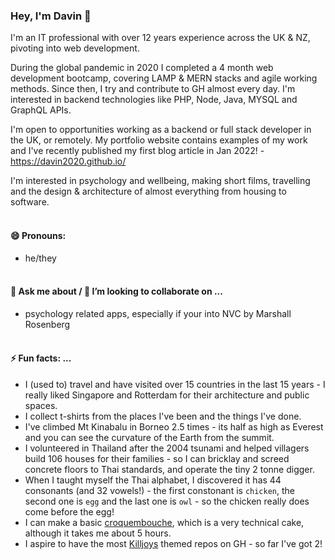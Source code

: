 ### Hey, I'm Davin 👋
I'm an IT professional with over 12 years experience across the UK & NZ, pivoting into web development. 

During the global pandemic in 2020 I completed a 4 month web development bootcamp, covering LAMP & MERN stacks and agile working methods. Since then, I try and contribute to GH almost every day. I'm interested in backend technologies like PHP, Node, Java, MYSQL and GraphQL APIs.

I'm open to opportunities working as a backend or full stack developer in the UK, or remotely. My portfolio website contains examples of my work and I've recently published my first blog article in Jan 2022! - https://davin2020.github.io/

I'm  interested in psychology and wellbeing, making short films, travelling and the design & architecture of almost everything from housing to software.   <br></br>

#### 😄 Pronouns: 
- he/they  <br></br>

#### 💬 Ask me about / 👯 I’m looking to collaborate on  ...
- psychology related apps, especially if your into NVC by Marshall Rosenberg  <br></br>

#### ⚡ Fun facts: ...
* I (used to) travel and have visited over 15 countries in the last 15 years - I really liked Singapore and Rotterdam for their architecture and public spaces.
* I collect t-shirts from the places I've been and the things I've  done.
* I've climbed Mt Kinabalu in Borneo 2.5 times - its half as high as Everest and you can see the curvature of the Earth from the summit.
* I volunteered in Thailand after the 2004 tsunami and helped villagers build 106 houses for their families - so I can bricklay and screed concrete floors to Thai standards, and operate the tiny 2 tonne digger.
* When I taught myself the Thai alphabet, I discovered it has 44 consonants (and 32 vowels!) - the first constonant is `chicken`, the second one is `egg` and the last one is `owl` - so the chicken really does come before the egg!
* I can make a basic [croquembouche](https://en.wikipedia.org/wiki/Croquembouche), which is a very technical cake, although it takes me about 5 hours.
* I aspire to have the most [Killjoys](https://en.wikipedia.org/wiki/Killjoys) themed repos on GH - so far I've got 2!


<!--
**davin2020/davin2020** is a ✨ _special_ ✨ repository because its `README.md` (this file) appears on your GitHub profile.

Here are some ideas to get you started:

- 🔭 I’m currently working on ...
- 🌱 I’m currently learning ...
- 👯 I’m looking to collaborate on ...
- 🤔 I’m looking for help with ...
- 💬 Ask me about ...
- 📫 How to reach me: ...
- 😄 Pronouns: ...
- ⚡ Fun fact: ...
-->
